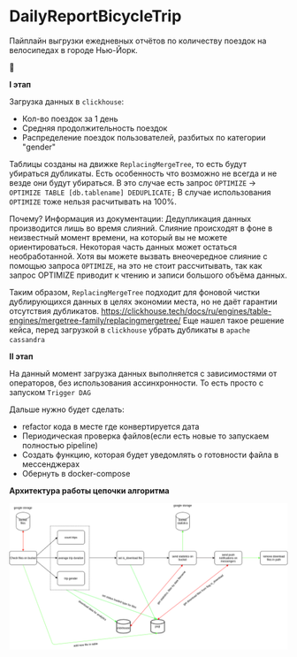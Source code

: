 # DailyReportBicycleTrip
Пайплайн выгрузки ежедневных отчётов по количеству поездок на велосипедах в городе Нью-Йорк.

&#128578;

**I этап**

Загрузка данных в `clickhouse`:

* Кол-во поездок за 1 день
* Средняя продолжительность поездок
* Распределение поездок пользователей, разбитых по категории "gender"

Таблицы созданы на движке ``ReplacingMergeTree``, то есть будут убираться дубликаты.
Есть особенность что возможно не всегда и не везде они будут убираться.
В это случае есть запрос `OPTIMIZE` -> `OPTIMIZE TABLE [db.tablename] DEDUPLICATE;`
В случае использования `OPTIMIZE` тоже нельзя расчитывать на 100%.

Почему?
Информация из документации:
Дедупликация данных производится лишь во время слияний. 
Слияние происходят в фоне в неизвестный момент времени, на который вы не 
можете ориентироваться. Некоторая часть данных может остаться необработанной. 
Хотя вы можете вызвать внеочередное слияние с помощью запроса `OPTIMIZE`, 
на это не стоит рассчитывать, так как запрос OPTIMIZE приводит к чтению и записи большого объёма данных.

Таким образом, `ReplacingMergeTree` подходит для фоновой чистки дублирующихся данных в целях экономии места, но не даёт гарантии отсутствия дубликатов.
https://clickhouse.tech/docs/ru/engines/table-engines/mergetree-family/replacingmergetree/
Еще нашел такое решение кейса, перед загрузкой в `clickhouse` убрать дубликаты в `apache cassandra`

**II этап**

На данный момент загрузка данных выполняется с зависимостями от операторов, без использования ассинхронности.
То есть просто с запуском `Trigger DAG`



Дальше нужно будет сделать:

* refactor кода в месте где конвертируется дата
* Периодическая проверка файлов(если есть новые то запускаем полностью pipeline)
* Создать функцию, которая будет уведомлять о готовности файла в мессенджерах
* Обернуть в docker-compose


**Архитектура работы цепочки алгоритма**

![Architecture](airflow_app.png)
